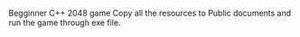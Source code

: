 Begginner C++ 2048 game
Copy all the resources to Public documents and run the game through exe file.
